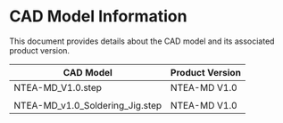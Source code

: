 # CAD Model Information

This document provides details about the CAD model and its associated product version.

| CAD Model                       | Product Version |
|---------------------------------|-----------------|
| NTEA-MD_V1.0.step               | NTEA-MD V1.0    |
|                                 |                 |
| NTEA-MD_v1.0_Soldering_Jig.step | NTEA-MD V1.0    |